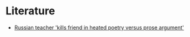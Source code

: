 # Literature

- [Russian teacher 'kills friend in heated poetry versus prose argument'](https://www.independent.co.uk/news/world/europe/russian-teacher-kills-friend-in-heated-poetry-versus-prose-argument-9095784.html)
